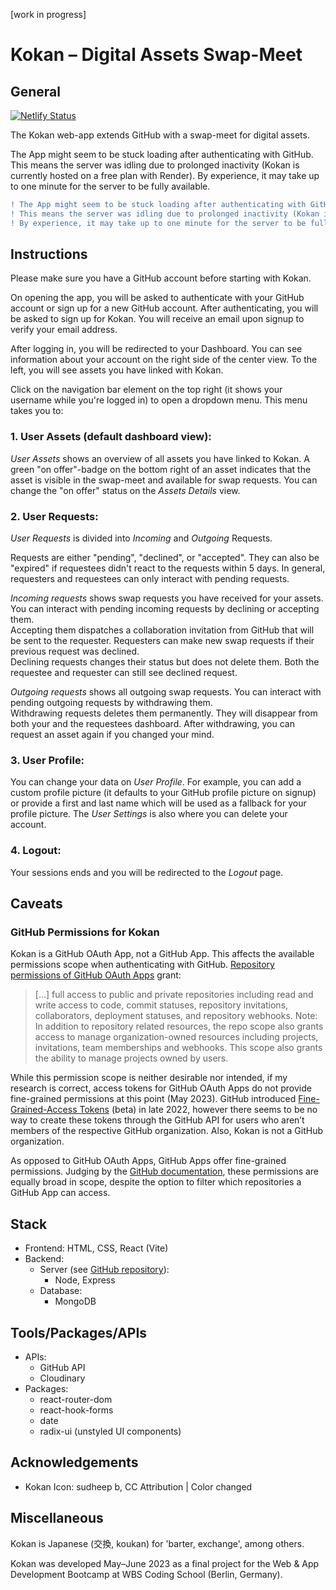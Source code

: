[work in progress]

# Kokan – Digital Assets Swap-Meet 

## General

[![Netlify Status](https://api.netlify.com/api/v1/badges/577146a1-9f0a-477b-81fc-18c0d0b44c79/deploy-status)](https://app.netlify.com/sites/kokan-videlicet/deploys)

The Kokan web-app extends GitHub with a swap-meet for digital assets.

The App might seem to be stuck loading after authenticating with GitHub. This means the server was idling due to prolonged inactivity (Kokan is currently hosted on a free plan with Render). By experience, it may take up to one minute for the server to be fully available.


```diff
! The App might seem to be stuck loading after authenticating with GitHub. 
! This means the server was idling due to prolonged inactivity (Kokan is currently hosted on a free plan with Render). 
! By experience, it may take up to one minute for the server to be fully available.
```

## Instructions

Please make sure you have a GitHub account before starting with Kokan. 

On opening the app, you will be asked to authenticate with your GitHub account or sign up for a new GitHub account.
After authenticating, you will be asked to sign up for Kokan. You will receive an email upon signup to verify your email address.

After logging in, you will be redirected to your Dashboard. You can see information about your account on the right side of the center view. To the left, you will see assets you have linked with Kokan.

Click on the navigation bar element on the top right (it shows your username while you're logged in) to open a dropdown menu.
This menu takes you to:

### 1. User Assets (default dashboard view):
<em>User Assets</em> shows an overview of all assets you have linked to Kokan. A green "on offer"-badge on the bottom right of an asset indicates that the asset is visible in the swap-meet and available for swap requests. You can change the "on offer" status on the <em>Assets Details</em> view.

### 2. User Requests:
<em>User Requests</em> is divided into <em>Incoming</em> and <em>Outgoing</em> Requests.

Requests are either "pending", "declined", or "accepted". They can also be "expired" if requestees didn't react to the requests within 5 days. In general, requesters and requestees can only interact with pending requests.

<em>Incoming requests</em> shows swap requests you have received for your assets. You can interact with pending incoming requests by declining or accepting them. </br>
Accepting them dispatches a collaboration invitation from GitHub that will be sent to the requester. Requesters can make new swap requests if their previous request was declined.</br>
Declining requests changes their status but does not delete them. Both the requestee and requester can still see declined request.</br>

<em>Outgoing requests</em> shows all outgoing swap requests. You can interact with pending outgoing requests by withdrawing them. </br>
Withdrawing requests deletes them permanently. They will disappear from both your and the requestees dashboard. After withdrawing, you can request an asset again if you changed your mind.

### 3. User Profile:
You can change your data on <em>User Profile</em>. For example, you can add a custom profile picture (it defaults to your GitHub profile picture on signup) or provide a first and last name which will be used as a fallback for your profile picture. 
The <em>User Settings</em> is also where you can delete your account.

### 4. Logout:
Your sessions ends and you will be redirected to the <em>Logout</em> page.

## Caveats

### GitHub Permissions for Kokan

Kokan is a GitHub OAuth App, not a GitHub App. This affects the available permissions scope when authenticating with GitHub. [Repository permissions of GitHub OAuth Apps](https://docs.github.com/en/apps/oauth-apps/building-oauth-apps/scopes-for-oauth-apps) grant:

> […] full access to public and private repositories including read and write access to code, commit statuses, repository invitations, collaborators, deployment statuses, and repository webhooks. Note: In addition to repository related resources, the repo scope also grants access to manage organization-owned resources including projects, invitations, team memberships and webhooks. This scope also grants the ability to manage projects owned by users.
> 

While this permission scope is neither desirable nor intended, if my research is correct, access tokens for GitHub OAuth Apps do not provide fine-grained permissions at this point (May 2023). GitHub introduced [Fine-Grained-Access Tokens](https://github.blog/2022-10-18-introducing-fine-grained-personal-access-tokens-for-github/) (beta) in late 2022, however there seems to be no way to create these tokens through the GitHub API for users who aren’t members of the respective GitHub organization. Also, Kokan is not a GitHub organization. 

As opposed to GitHub OAuth Apps, GitHub Apps offer fine-grained permissions. Judging by the [GitHub documentation](https://docs.github.com/en/rest/overview/permissions-required-for-github-apps?apiVersion=2022-11-28#administration), these permissions are equally broad in scope, despite the option to filter which repositories a GitHub App can access.

## Stack

* Frontend: HTML, CSS, React (Vite)
* Backend:
    * Server (see [GitHub repository](https://github.com/videlicet/Kokan-Swap-Meet-Server)): 
        * Node, Express
    * Database:
        * MongoDB

## Tools/Packages/APIs

* APIs:
    * GitHub API
    * Cloudinary
* Packages:
    * react-router-dom
    * react-hook-forms
    * date
    * radix-ui (unstyled UI components)

## Acknowledgements

* Kokan Icon: sudheep b, CC Attribution | Color changed 

## Miscellaneous
Kokan is Japanese (交換, koukan) for 'barter, exchange', among others.

Kokan was developed May–June 2023 as a final project for the Web & App Development Bootcamp at WBS Coding School (Berlin, Germany).